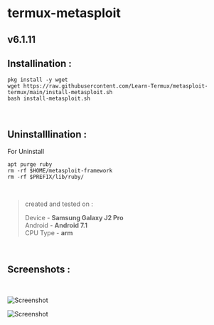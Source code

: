 # termux-metasploit 

## v6.1.11

## Installination :

```
pkg install -y wget 
wget https://raw.githubusercontent.com/Learn-Termux/metasploit-termux/main/install-metasploit.sh
bash install-metasploit.sh
```
<br/>

## Uninstalllination :

For Uninstall 

```
apt purge ruby
rm -rf $HOME/metasploit-framework
rm -rf $PREFIX/lib/ruby/
```

<br />

> created and tested on :
>
> Device - **Samsung Galaxy J2 Pro** <br />
> Android - **Android 7.1** <br />
> CPU Type - **arm**

<br/>

## Screenshots :

<br/>

![Screenshot](https://raw.githubusercontent.com/Learn-Termux/Img/main/Screenshot_20211014-190808.jpg)

![Screenshot](https://raw.githubusercontent.com/Learn-Termux/Img/main/Screenshot_20211014-190708.jpg)
<br />

